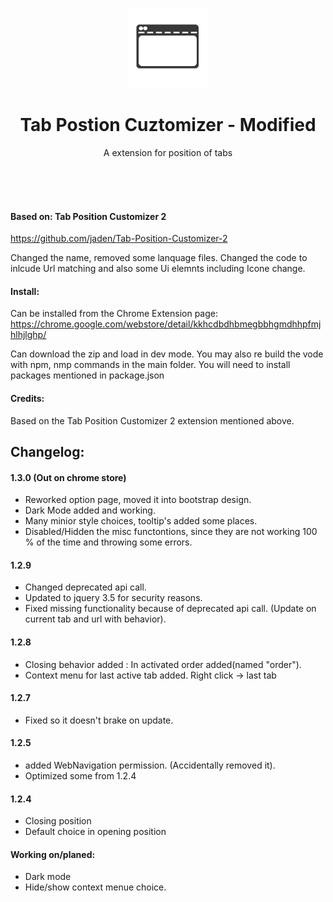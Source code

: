<p align="center">
<a href="#"><img src="/src/icons/icon_128.png" class="center"></a>
</p>
 
 <h1 align="center">Tab Postion Cuztomizer - Modified </h1>

<p align="center">A extension for position of tabs</p>

<br>
<br>
<br>

#### Based on: Tab Position Customizer 2

https://github.com/jaden/Tab-Position-Customizer-2

Changed the name, removed some lanquage files. Changed the code to inlcude Url matching and also some Ui elemnts including Icone change. 

#### Install:

Can be installed from the Chrome Extension page:
https://chrome.google.com/webstore/detail/kkhcdbdhbmegbbhgmdhhpfmjhlhjlghp/

Can download the zip and load in dev mode. You may also re build the vode with npm, nmp commands in the main folder. You will need to install packages mentioned in package.json

#### Credits:

Based on the Tab Position Customizer 2 extension mentioned above. 

## Changelog: 

#### 1.3.0 (Out on chrome store)
- Reworked option page, moved it into bootstrap design. 
- Dark Mode added and working. 
- Many minior style choices, tooltip's added some places. 
- Disabled/Hidden the misc functontions, since they are not working 100 % of the time and throwing some errors.  
#### 1.2.9
- Changed deprecated api call. 
- Updated to jquery 3.5 for security reasons. 
- Fixed missing functionality because of deprecated api call. (Update on current tab and url with behavior). 

#### 1.2.8
+ Closing behavior added : In activated order added(named "order"). 
+ Context menu for last active tab added. Right click -> last tab

#### 1.2.7
+ Fixed so it doesn't brake on update. 

#### 1.2.5
+ added WebNavigation permission. (Accidentally removed it). 
+ Optimized some from 1.2.4

#### 1.2.4
+ Closing position
+ Default choice in opening position


#### Working on/planed: 
+ Dark mode
+ Hide/show context menue choice. 
